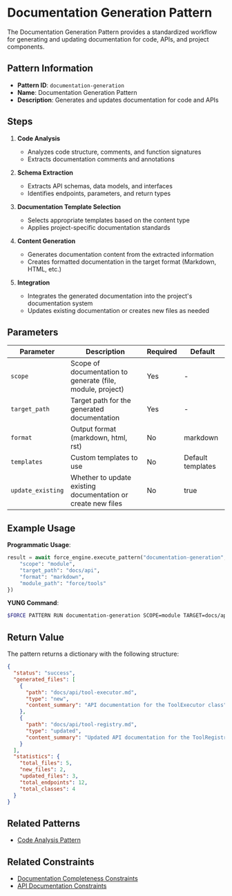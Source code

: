 # Documentation Generation Pattern

The Documentation Generation Pattern provides a standardized workflow for generating and updating documentation for code, APIs, and project components.

## Pattern Information

- **Pattern ID**: `documentation-generation`
- **Name**: Documentation Generation Pattern
- **Description**: Generates and updates documentation for code and APIs

## Steps

1. **Code Analysis**
   - Analyzes code structure, comments, and function signatures
   - Extracts documentation comments and annotations

2. **Schema Extraction**
   - Extracts API schemas, data models, and interfaces
   - Identifies endpoints, parameters, and return types

3. **Documentation Template Selection**
   - Selects appropriate templates based on the content type
   - Applies project-specific documentation standards

4. **Content Generation**
   - Generates documentation content from the extracted information
   - Creates formatted documentation in the target format (Markdown, HTML, etc.)

5. **Integration**
   - Integrates the generated documentation into the project's documentation system
   - Updates existing documentation or creates new files as needed

## Parameters

| Parameter | Description | Required | Default |
|-----------|-------------|----------|---------|
| `scope` | Scope of documentation to generate (file, module, project) | Yes | - |
| `target_path` | Target path for the generated documentation | Yes | - |
| `format` | Output format (markdown, html, rst) | No | markdown |
| `templates` | Custom templates to use | No | Default templates |
| `update_existing` | Whether to update existing documentation or create new files | No | true |

## Example Usage

**Programmatic Usage**:

```python
result = await force_engine.execute_pattern("documentation-generation", context={
    "scope": "module",
    "target_path": "docs/api",
    "format": "markdown",
    "module_path": "force/tools"
})
```

**YUNG Command**:

```bash
$FORCE PATTERN RUN documentation-generation SCOPE=module TARGET=docs/api MODULE=force/tools
```

## Return Value

The pattern returns a dictionary with the following structure:

```json
{
  "status": "success",
  "generated_files": [
    {
      "path": "docs/api/tool-executor.md",
      "type": "new",
      "content_summary": "API documentation for the ToolExecutor class"
    },
    {
      "path": "docs/api/tool-registry.md",
      "type": "updated",
      "content_summary": "Updated API documentation for the ToolRegistry class"
    }
  ],
  "statistics": {
    "total_files": 5,
    "new_files": 2,
    "updated_files": 3,
    "total_endpoints": 12,
    "total_classes": 4
  }
}
```

## Related Patterns

- [Code Analysis Pattern](code-analysis.md)

## Related Constraints

- [Documentation Completeness Constraints](../constraints/documentation-completeness.md)
- [API Documentation Constraints](../constraints/api-documentation.md)
